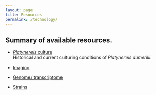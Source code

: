```yaml
---
layout: page
title: Resources
permalink: /technology/
---
```


## Summary of available resources.

- [*Platynereis* culture](/culture/) <br>
Historical and current culturing conditions of *Platynereis dumerilii*. 

- [Imaging](/image/) <br>

- [Genome/ transcriptome](/genome/) <br>

- [Strains](/strains/) <br>
